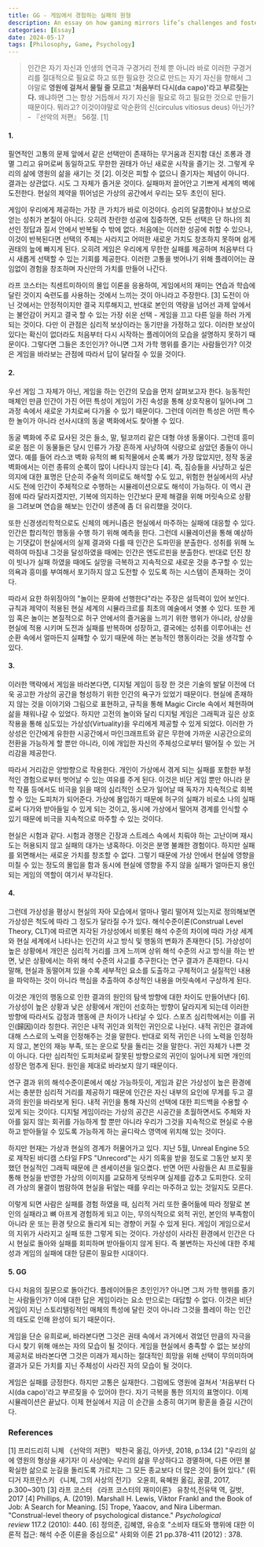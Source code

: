 ```yaml
---
title: GG - 게임에서 경험하는 실패의 원형
description: An essay on how gaming mirrors life’s challenges and fosters resilience through infinite play.
categories: [Essay]
date: 2024-05-17
tags: [Philosophy, Game, Psychology]
---
```



> 인간은 자기 자신과 인생의 연극과 구경거리 전체 뿐 아니라 바로 이러한 구경거리를 절대적으로 필요로 하고 또한 필요한 것으로 만드는 자기 자신을 향해서 그야말로 **영원에 걸쳐서 물릴 줄 모르고 '처음부터 다시(da capo)'라고 부르짖는다.** 왜냐하면 그는 항상 거듭해서 자기 자신을 필요로 하고 필요한 것으로 만들기 때문이다. 뭐라고? 이것이야말로 악순환의 신(circulus vitiosus deus) 아닌가? - 『선악의 저편』 56절. [1]


#### 1.  
필연적인 고통의 문제 앞에서 같은 선택만이 존재하는 무거움과 진지함 대신 조롱과 경멸 그리고 유머로써 동일하고도 무한한 권태가 아닌 새로운 시작을 즐기는 것. 그렇게 우리의 삶에 영원의 삶을 새기는 것 [2]. 이것은 피할 수 없으니 즐기자는 체념이 아니다. 결과는 상관없다. 시도 그 자체가 즐거운 것이다. 실패마저 끌어안고 기쁘게 세계의 벽에 도전한다. 현실의 제약을 뛰어넘은 가상의 공간에서 우리는 모두 초인이 된다. 

게임이 우리에게 제공하는 가장 큰 가치가 바로 이것이다. 승리의 달콤함이나 보상으로 얻는 성취가 본질이 아니다. 오히려 찬란한 성공에 집중하면, 모든 선택은 단 하나의 최선인 정답과 질서 안에서 반복될 수 밖에 없다. 처음에는 이러한 성공에 취할 수 있으나, 이것이 반복된다면 선택의 주체는 사라지고 어떠한 새로운 가치도 창조하지 못하며 쉽게 권태의 늪에 빠지게 된다. 오히려 게임은 우리에게 무한한 실패를 제공하며 처음부터 다시 새롭게 선택할 수 있는 기회를 제공한다. 이러한 고통을 벗어나기 위해 플레이어는 끊임없이 경험을 창조하며 자신만의 가치를 만들어 나간다. 

라프 코스터는 칙센트미하이의 몰입 이론을 응용하여, 게임에서의 재미는 연습과 학습에 달린 것이지 숙련도를 사용하는 것에서 느끼는 것이 아니라고 주장한다. [3] 도전이 아닌 것에서는 안정적이지만 결국 지루해지고, 반대로 본인의 역량을 넘어선 과제 앞에서는 불안감이 커지고 결국 할 수 있는 가장 쉬운 선택 - 게임을 끄고 다른 일을 하러 가게 되는 것이다. 다만 이 관점은 심리적 보상이라는 동기만을 가정하고 있다. 이러한 보상이 있다는 확신이 없더라도 처음부터 다시 시작하는 플레이어의 모습을 설명하지 못하기 때문이다. 그렇다면 그들은 초인인가? 아니면 그저 가학 행위를 즐기는 사람들인가? 이것은 게임을 바라보는 관점에 따라서 답이 달라질 수 있을 것이다. 

#### 2.   
우선 게임 그 자체가 아닌, 게임을 하는 인간의 모습을 먼저 살펴보고자 한다. 능동적인 매체인 만큼 인간이 가진 어떤 특성이 게임이 가진 속성을 통해 상호작용이 일어나며 그 과정 속에서 새로운 가치로써 다가올 수 있기 때문이다. 그런데 이러한 특성은 어떤 특수한 놀이가 아니라 선사시대의 동굴 벽화에서도 찾아볼 수 있다. 

동굴 벽화에 주로 묘사된 것은 들소, 말, 털코끼리 같은 대형 야생 동물이다. 그런데 흥미로운 점은 이 동물들은 당시 인류가 가장 흔하게 사냥하여 식량으로 삼았던 종들이 아니였다. 예를 들어 라스코 벽화 유적의 뼈 퇴적물에서 순록 뼈가 가장 많았지만, 정작 동굴 벽화에서는 이런 종류의 순록이 많이 나타나지 않는다 [4]. 즉, 짐승들을 사냥하고 싶은 의지에 대한 표명은 단순히 주술적 의미로도 해석할 수도 있고, 위험한 현실에서의 사냥 시도 전에 인간이 주체적으로 수행하는 시뮬레이션으로도 해석이 가능하다. 이 역시 관점에 따라 달라지겠지만, 기복에 의지하는 인간보다 문제 해결을 위해 머릿속으로 상황을 그려보며 연습을 해보는 인간이 생존에 좀 더 유리했을 것이다.   

또한 신경생리학적으로도 신체의 메커니즘은 현실에서 마주하는 실패에 대응할 수 있다. 인간은 합리적인 행동을 수행 하기 위해 예측을 한다. 그런데 시뮬레이션을 통해 예상하는 기댓값이 현실에서의 실제 결과와 다를 때 인간은 도파민을 분출한다. 성취를 위해 노력하여 마침내 그것을 달성하였을 때에는 인간은 엔도르핀을 분출한다. 반대로 던진 창이 빗나가 실패 하였을 때에도 실망을 극복하고 지속적으로 새로운 것을 추구할 수 있는 의욕과 흥미를 부여해서 포기하지 않고 도전할 수 있도록 하는 시스템이 존재하는 것이다.   

따라서 요한 하위징아의 "놀이는 문화에 선행한다"라는 주장은 설득력이 있어 보인다. 규칙과 제약이 적용된 현실 세계의 시뮬라크르를 최초의 예술에서 엿볼 수 있다. 또한 게임 혹은 놀이는 본질적으로 허구 안에서의 즐거움을 느끼기 위한 행위가 아니라, 상상을 현실에 적용 시키며 도전과 실패를 반복하며 성장하고, 결국에는 성취를 이루어내는 선순환 속에서 얼마든지 실패할 수 있기 때문에 하는 본능적인 행동이라는 것을 생각할 수 있다. 

#### 3.  
이러한 맥락에서 게임을 바라본다면, 디지털 게임이 등장 한 것은 기술의 발달 이전에 더욱 공고한 가상의 공간을 형성하기 위한 인간의 욕구가 있었기 때문이다. 현실에 존재하지 않는 것을 이야기와 그림으로 표현하고, 규칙을 통해 Magic Circle 속에서 체현하며 삶을 채워나갈 수 있었다. 하지만 고전의 놀이와 달리 디지털 게임은 그래픽과 깊은 상호작용을 통해 심도있는 가상성(Virtuality)을 우리에게 제공할 수 있게 되었다. 이러한 가상성은 인간에게 유한한 시공간에서 마인크래프트와 같은 무한에 가까운 시공간으로의 전환을 가능하게 할 뿐만 아니라, 이에 개입한 자신의 주체성으로부터 떨어질 수 있는 거리감을 제공한다. 

따라서 거리감은 양방향으로 작용한다. 개인이 가상에서 겪게 되는 실패를 포함한 부정적인 경험으로부터 벗어날 수 있는 여유를 주게 된다. 이것은 비단 게임 뿐만 아니라 문학 작품 등에서도 비극을 읽을 때의 심리적인 소모가 일어날 때 독자가 지속적으로 회복할 수 있는 도피처가 되어준다. 가상에 몰입하기 때문에 허구의 실패가 비로소 나의 실패로써 다가와 받아들일 수 있게 되는 것이고, 동시에 가상에서 떨어져 경계를 인식할 수 있기 때문에 비극을 지속적으로 마주할 수 있는 것이다. 

현실은 시험과 같다. 시험과 경쟁은 긴장과 스트레스 속에서 치뤄야 하는 고난이며 재시도는 허용되지 않고 실패의 대가는 냉혹하다. 이것은 분명 불쾌한 경험이다. 하지만 실패를 외면해서는 새로운 가치를 창조할 수 없다. 그렇기 때문에 가상 안에서 현실에 영향을 미칠 수 있는 정도의 몰입을 함과 동시에 현실에 영향을 주지 않을 실패가 얼마든지 용인되는 게임의 역할이 여기서 부각된다.  


#### 4.  
그런데 가상성을 평상시 현실의 자아 모습에서 얼마나 멀리 떨어져 있는지로 정의해보면 가상성은 척도에 따라 그 정도가 달라질 수가 있다. 해석수준이론(Construal Level Theory, CLT)에 따르면 지각된 가상성에서 비롯된 해석 수준의 차이에 따라 가상 세계와 현실 세계에서 나타나는 인간의 사고 방식 및 행동의 변화가 존재한다 [5]. 가상성이 높은 상황에서 개인은 심리적 거리를 크게 느끼며 상위 해석 수준의 사고 방식을 하는 반면, 낮은 상황에서는 하위 해석 수준의 사고를 추구한다는 연구 결과가 존재한다. 다시 말해, 현실과 동떨어져 있을 수록 세부적인 요소를 도출하고 구체적이고 실질적인 내용을 파악하는 것이 아니라 핵심을 추출하여 추상적인 내용을 머릿속에서 구상하게 된다.

이것은 개인의 행동으로 인한 결과의 원인의 탐색 방향에 대한 차이도 만들어낸다 [6]. 가상성이 높은 상황과 낮은 상황에서 개인이 선호하는 방향이 달라지게 되는데 이러한 방향에 따라서도 감정과 행동에 큰 차이가 나타날 수 있다. 스포츠 심리학에서는 이를 귀인(歸因)이라 칭한다. 귀인은 내적 귀인과 외적인 귀인으로 나뉜다. 내적 귀인은 결과에 대해 스스로의 노력을 인정해주는 것을 말한다. 반대로 외적 귀인은 나의 노력을 인정하지 않고, 본인의 재능 부족, 또는 운으로 탓을 돌리는 것을 말한다. 귀인 자체가 나쁜 것이 아니다. 다만 심리적인 도피처로써 잘못된 방향으로의 귀인이 일어나게 되면 개인의 성장은 멈추게 된다. 원인을 제대로 바라보지 않기 때문이다. 

연구 결과 위의 해석수준이론에서 예상 가능하듯이, 게임과 같은 가상성이 높은 환경에서는 충분한 심리적 거리를 제공하기 때문에 인간은 자신 내부의 요인에 무게를 두고 결과의 원인을 바라보게 된다. 내적 귀인을 통해 자신의 선택에 대한 피드백을 수용할 수 있게 되는 것이다. 디지털 게임이라는 가상의 공간은 시공간을 초월하면서도 주체와 자아를 잃지 않는 회귀를 가능하게 할 뿐만 아니라 우리가 그것을 지속적으로 현실로 수용하고 받아들일 수 있도록 가능하게 하는 골디락스 영역에 위치해 있는 것이다. 

하지만 현재는 가상과 현실의 경계가 허물어가고 있다. 지난 5월, Unreal Engine 5으로 제작된 바디캠 스타일 FPS "Unrecord"는 사기 의혹을 받을 정도로 그동안 보지 못했던 현실적인 그래픽 때문에 큰 센세이션을 일으켰다. 반면 어떤 사람들은 AI 프로필을 통해 현실을 반영한 가상의 이미지를 교묘하게 덧씌우며 실제를 감추고 도피한다. 오히려 가상의 물결이 범람하여 현실을 뒤엎는 때를 우리는 마주하고 있는 것일지도 모른다. 

이렇게 되면 사람은 실패를 경험 하였을 때, 심리적 거리 또한 줄어듦에 따라 정말로 본인의 실패라고 뼈 아프게 경험하게 되고 이는, 무의식적으로 외적 귀인, 본인의 부족함이 아니라 운 또는 환경 탓으로 돌리게 되는 경향이 커질 수 있게 된다. 게임이 게임으로서의 지위가 사라지고 실패 또한 그렇게 되는 것이다. 가상성이 사라진 환경에서 인간은 다시 현실로 돌아와 실패를 회피하며 받아들이지 않게 된다. 즉 불변하는 자신에 대한 주체성과 게임의 실패에 대한 담론이 필요한 시대이다. 

#### 5. GG  

다시 처음의 질문으로 돌아간다. 플레이어들은 초인인가? 아니면 그저 가학 행위를 즐기는 사람들인가? 이에 대한 답은 게임이라는 요소 만으로는 대답할 수 없다. 이것은 비단 게임이 지닌 스토리텔링적인 매체의 특성에 달린 것이 아니라 그것을 플레이 하는 인간의 태도로 인해 완성이 되기 때문이다. 

게임을 단순 유희로써, 바라본다면 그것은 권태 속에서 과거에서 겪었던 만큼의 자극을 다시 찾기 위해 애쓰는 자의 모습이 될 것이다. 
게임을 현실에서 충족할 수 없는 보상의 제공처로 바라본다면 그것은 미래가 제시하는 절대적인 희망을 위해 선택이 무의미하며 결과가 모든 가치를 지닌 주체성이 사라진 자의 모습이 될 것이다.  

게임은 실패를 긍정한다. 하지만 고통은 실재한다. 그럼에도 영원에 걸쳐서 '처음부터 다시(da capo)'라고 부르짖을 수 있어야 한다. 자기 극복을 통한 의지의 표명이다. 이제 시뮬레이션은 끝났다. 이제 현실에서 지금 이 순간을 소중히 여기며 황혼을 즐길 시간이다.    

 

### References 

[1]  프리드리히 니체 《선악의 저편》 박찬국 옮김, 아카넷, 2018, p.134
[2] "우리의 삶에 영원의 형상을 새기자! 이 사상에는 우리의 삶을 무상하다고 경멸하며, 다른 어떤 불확실한 삶으로 눈길을 돌리도록 가르치는 그 모든 종교보다 더 많은 것이 들어 있다." (뤼디거 자프란스키 《니체, 그의 사상의 전기》 오윤희, 육혜원 옮김, 꿈결, 2017, p.300~301)
[3] 라프 코스터 《라프 코스터의 재미이론》 유창석,전유택 역, 길벗, 2017
[4] Phillips, A. (2019). Marshall H. Lewis, Viktor Frankl and the Book of Job: A Search for Meaning.
[5] Trope, Yaacov, and Nira Liberman. "Construal-level theory of psychological distance." _Psychological review_ 117.2 (2010): 440.
[6] 정의준, 김혜영, 유승호 "소비자 태도와 행위에 대한 이론적 접근: 해석 수준 이론을 중심으로" 사회와 이론 21 pp.378-411 (2012) : 378.

